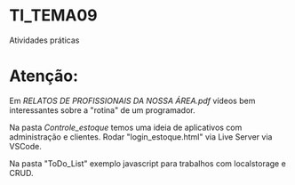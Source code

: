# TI_TEMA09
Atividades práticas

# Atenção:

Em *RELATOS DE PROFISSIONAIS DA NOSSA ÁREA.pdf* vídeos bem interessantes sobre a "rotina" de um programador.

Na pasta *Controle_estoque* temos uma ideia de aplicativos com administração e clientes. Rodar "login_estoque.html" via Live Server via VSCode.

Na pasta "ToDo_List" exemplo javascript para trabalhos com localstorage e CRUD.
